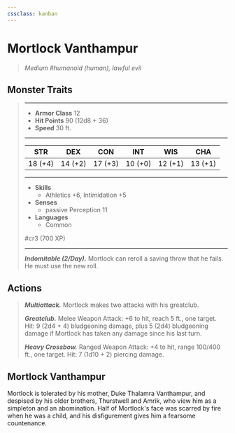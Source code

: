 ```yaml
---
cssclass: kanban
---
```


# Mortlock Vanthampur
>*Medium #humanoid (human), lawful evil*
## Monster Traits
>___
>- **Armor Class** 12
>- **Hit Points** 90 (12d8 + 36)
>- **Speed** 30 ft.
>___
>|STR|DEX|CON|INT|WIS|CHA|
>|:---:|:---:|:---:|:---:|:---:|:---:|
>|18 (+4)|14 (+2)|17 (+3)|10 (+0)|12 (+1)|13 (+1)|
>___
>- **Skills**
>	 - Athletics +6, Intimidation +5
>- **Senses**
>	 - passive Perception 11
>- **Languages**
>	 - Common
>
> #cr3 (700 XP)
>___
>***Indomitable (2/Day).*** Mortlock can reroll a saving throw that he fails. He must use the new roll.  
>
## Actions
>***Multiattack.*** Mortlock makes two attacks with his greatclub.  
>
>***Greatclub.*** Melee Weapon Attack: +6 to hit, reach 5 ft., one target. Hit: 9 (2d4 + 4) bludgeoning damage, plus 5 (2d4) bludgeoning damage if Mortlock has taken any damage since his last turn.  
>
>***Heavy Crossbow.*** Ranged Weapon Attack: +4 to hit, range 100/400 ft., one target. Hit: 7 (1d10 + 2) piercing damage.
## Mortlock Vanthampur
Mortlock is tolerated by his mother, Duke Thalamra Vanthampur, and despised by his older brothers, Thurstwell and Amrik, who view him as a simpleton and an abomination. Half of Mortlock's face was scarred by fire when he was a child, and his disfigurement gives him a fearsome countenance.